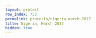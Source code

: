 ```yaml
---
layout: protest
row_index: 753
permalink: protests/nigeria-march-2017
title: Nigeria, March 2017
hidden: true
---
```

